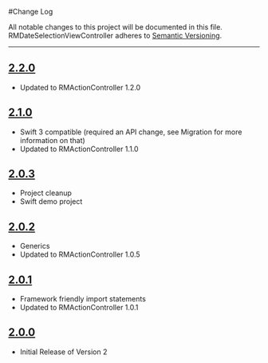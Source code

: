 #Change Log

All notable changes to this project will be documented in this file.
RMDateSelectionViewController adheres to [Semantic Versioning](http://semver.org/).

---

## [2.2.0](https://github.com/CooperRS/RMDateSelectionViewController/releases/tag/2.2.0)

* Updated to RMActionController 1.2.0

## [2.1.0](https://github.com/CooperRS/RMDateSelectionViewController/releases/tag/2.1.0)

* Swift 3 compatible (required an API change, see Migration for more information on that)
* Updated to RMActionController 1.1.0

## [2.0.3](https://github.com/CooperRS/RMDateSelectionViewController/releases/tag/2.0.3)

* Project cleanup
* Swift demo project

## [2.0.2](https://github.com/CooperRS/RMDateSelectionViewController/releases/tag/2.0.2)

* Generics
* Updated to RMActionController 1.0.5

## [2.0.1](https://github.com/CooperRS/RMDateSelectionViewController/releases/tag/1.0.1)

* Framework friendly import statements
* Updated to RMActionController 1.0.1

## [2.0.0](https://github.com/CooperRS/RMDateSelectionViewController/releases/tag/2.0.0)

* Initial Release of Version 2